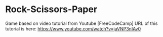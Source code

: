 # Rock-Scissors-Paper
Game based on video tutorial from Youtube [FreeCodeCamp]
URL of this tutorial is here: https://www.youtube.com/watch?v=jaVNP3nIAv0
